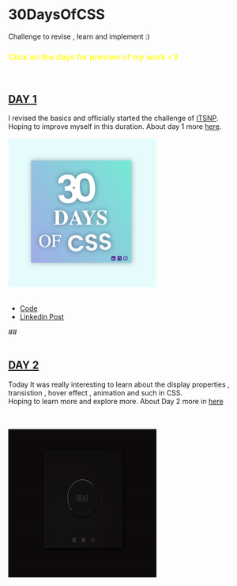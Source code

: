 # 30DaysOfCSS
Challenge to revise , learn and implement :)
<br>
### <span style = "color : yellow; font-weight : 550;">Click on the days for preview of my work <3</span>
<br>


## <a href="https://ritikpanta.github.io/30DaysOfCSS/day1/" target="_blank">DAY 1</a>
I revised the basics and officially started the challenge of <a href="https://clg.askmitra.com/">ITSNP</a>.
 <br>
Hoping to improve myself in this duration.
About day 1 more <a href="https://github.com/Ritikpanta/30DaysOfCSS/tree/main/day1">here</a>.
<a href="https://github.com/Ritikpanta/30DaysOfCSS/blob/main/day1/Screen%20Shot%202022-09-22%20at%209.51.20%20PM.png?raw=true"></a>
 <br>
 <br>
<img src="https://github.com/Ritikpanta/30DaysOfCSS/blob/main/day1/Day1.png?raw=true" width=300px; height=300px;>
<br>
<br>
<ul>
 <li><a href="https://codepen.io/ritikpanta/pen/KKRvLdL">Code</a></li>
 <li><a href="https://www.linkedin.com/feed/update/urn:li:activity:6978755506483929088/">Linkedin Post</a></li>
</ul>
##

<br>
<br>

## <a href="https://ritikpanta.github.io/30DaysOfCSS/day2/" target="_blank">DAY 2</a>
Today It was really interesting to learn about the display properties , transistion , hover effect , animation and such in CSS. <br>
Hoping to learn more and explore more.  About Day 2 more in <a href="https://github.com/Ritikpanta/30DaysOfCSS/tree/main/day2">here</a>

  <br>
 <br>
<img src="https://github.com/Ritikpanta/30DaysOfCSS/blob/main/day2/Day2.gif?raw=true" width=300px; height=300px;>


